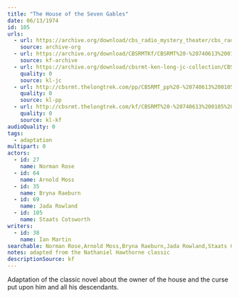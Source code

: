 ```yaml
---
title: "The House of the Seven Gables"
date: 06/13/1974
id: 105
urls: 
  - url: https://archive.org/download/cbs_radio_mystery_theater/cbs_radio_mystery_theater-0101-0150.zip/cbs_radio_mystery_theater-0101-0150%2Fcbsrmt_0105_the_house_of_the_seven_gables.mp3
    source: archive-org
  - url: https://archive.org/download/CBSRMTKf/CBSRMT%20-%20740613%200105%20The%20House%20Of%20The%20Seven%20Gables_kf.mp3
    source: kf-archive
  - url: https://archive.org/download/cbsrmt-ken-long-jc-collection/CBSRMT - 740613 0105 House of the Seven Gables vbr df buzz_jc.mp3
    quality: 0
    source: kl-jc
  - url: http://cbsrmt.thelongtrek.com/pp/CBSRMT_pp%20-%20740613%200105%20The%20House%20of%20the%20Seven%20Gables.mp3
    quality: 0
    source: kl-pp
  - url: http://cbsrmt.thelongtrek.com/kf/CBSRMT%20-%20740613%200105%20The%20House%20Of%20The%20Seven%20Gables_kf.mp3
    quality: 0
    source: kl-kf
audioQuality: 0
tags: 
  - adaptation
multipart: 0
actors:  
  - id: 27
    name: Norman Rose  
  - id: 64
    name: Arnold Moss  
  - id: 35
    name: Bryna Raeburn  
  - id: 69
    name: Jada Rowland  
  - id: 105
    name: Staats Cotsworth
writers:  
  - id: 38
    name: Ian Martin
searchable: Norman Rose,Arnold Moss,Bryna Raeburn,Jada Rowland,Staats Cotsworth Ian Martin
notes: adapted from the Nathaniel Hawthorne classic
descriptionSource: kf
---
```

Adaptation of the classic novel about the owner of the house and the curse put upon him and all his descendants.